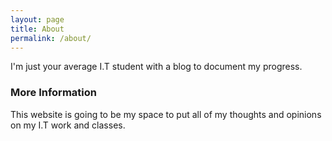 ```yaml
---
layout: page
title: About
permalink: /about/
---
```


I'm just your average I.T student with a blog to document my progress.

### More Information

This website is going to be my space to put all of my thoughts and opinions on my I.T work and classes.
